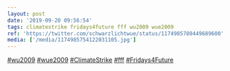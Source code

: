 ```yaml
---
layout: post
date: '2019-09-20 09:56:54'
tags: climatestrike fridays4future fff wu2009 wue2009
ref: 'https://twitter.com/schwarzlichtwue/status/1174985780449689600'
media: ['/media/1174985754122031105.jpg']
---
```

[#wu2009](/t/wu2009) [#wue2009](/t/wue2009) [#ClimateStrike](/t/climatestrike) [#fff](/t/fff) [#Fridays4Future](/t/fridays4future) 